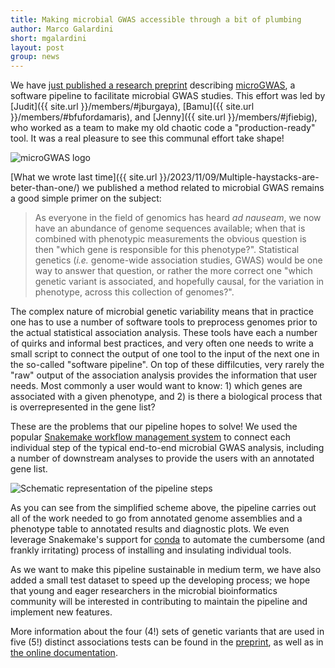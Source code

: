 ```yaml
---
title: Making microbial GWAS accessible through a bit of plumbing
author: Marco Galardini
short: mgalardini
layout: post
group: news
---
```


We have [just published a research preprint](https://www.biorxiv.org/content/10.1101/2024.07.08.602456v1) describing
[microGWAS](https://github.com/microbial-pangenomes-lab/microGWAS), a software pipeline
to facilitate microbial GWAS studies. This effort was
led by [Judit]({{ site.url }}/members/#jburgaya), [Bamu]({{ site.url }}/members/#bfufordamaris), and [Jenny]({{ site.url }}/members/#jfiebig),
who worked as a team to make my old chaotic code a "production-ready" tool.
It was a real pleasure to see this communal effort take shape!

<img class="img-fluid" src="{{ site.url }}/static/img/pub/burgaya_damaris_fiebig_2024.png" alt="microGWAS logo">

[What we wrote last time]({{ site.url }}/2023/11/09/Multiple-haystacks-are-beter-than-one/) we published a method related to microbial GWAS remains a good
simple primer on the subject:

> As everyone in the field of genomics has heard _ad nauseam_, we now have an abundance of
genome sequences available; when that is combined with phenotypic measurements the obvious
question is then "which gene is responsible for this phenotype?". Statistical genetics (_i.e._
genome-wide association studies, GWAS) would be one way to answer that question, or rather
the more correct one "which genetic variant is associated, and hopefully causal, for the
variation in phenotype, across this collection of genomes?".

The complex nature of microbial genetic variability means that in practice one has to use
a number of software tools to preprocess genomes prior to the actual statistical association analysis.
These tools have each a number of quirks and informal best practices, and very often one needs to write
a small script to connect the output of one tool to the input of the next one in the so-called
"software pipeline". On top of these diffilcuties, very rarely the "raw" output of the association
analysis provides the information that user needs. Most commonly a user would want to know: 1)
which genes are associated with a given phenotype, and 2) is there a biological process that is
overrepresented in the gene list?

These are the problems that our pipeline hopes to solve! We used the popular [Snakemake workflow
management system](https://snakemake.readthedocs.io/) to connect each individual step of the typical end-to-end microbial GWAS
analysis, including a number of downstream analyses to provide the users with an annotated gene list.

<img class="img-fluid" src="{{ site.url }}/static/img/news/20240710_pipeline.jpg" alt="Schematic representation of the pipeline steps">

As you can see from the simplified scheme above, the pipeline carries out all of the work needed to go from annotated genome assemblies and 
a phenotype table to annotated results and diagnostic plots. We even leverage Snakemake's support for [conda](https://docs.conda.io/en/latest/) to automate
the cumbersome (and frankly irritating) process of installing and insulating individual tools.

As we want to make this pipeline sustainable in medium term, we have also added a small test dataset to speed up
the developing process; we hope that young and eager researchers in the microbial bioinformatics community
will be interested in contributing to maintain the pipeline and implement new features.

More information about the four (4!) sets of genetic variants that are used in five (5!) distinct associations tests
can be found in the [preprint](https://www.biorxiv.org/content/10.1101/2024.07.08.602456v1), as well as in [the online documentation](https://microgwas.readthedocs.io).
